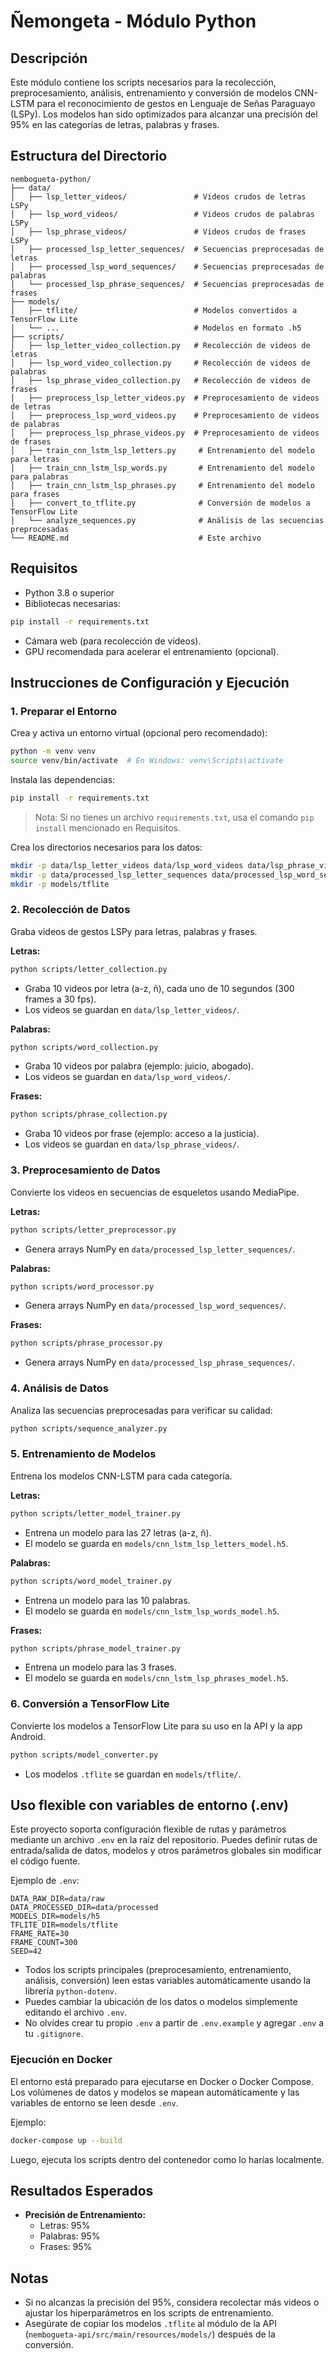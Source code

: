 # Ñemongeta - Módulo Python

## Descripción

Este módulo contiene los scripts necesarios para la recolección, preprocesamiento, análisis, entrenamiento y conversión de modelos CNN-LSTM para el reconocimiento de gestos en Lenguaje de Señas Paraguayo (LSPy). Los modelos han sido optimizados para alcanzar una precisión del 95% en las categorías de letras, palabras y frases.

## Estructura del Directorio

```
nembogueta-python/
├── data/
│   ├── lsp_letter_videos/               # Videos crudos de letras LSPy
│   ├── lsp_word_videos/                 # Videos crudos de palabras LSPy
│   ├── lsp_phrase_videos/               # Videos crudos de frases LSPy
│   ├── processed_lsp_letter_sequences/  # Secuencias preprocesadas de letras
│   ├── processed_lsp_word_sequences/    # Secuencias preprocesadas de palabras
│   └── processed_lsp_phrase_sequences/  # Secuencias preprocesadas de frases
├── models/
│   ├── tflite/                          # Modelos convertidos a TensorFlow Lite
│   └── ...                              # Modelos en formato .h5
├── scripts/
│   ├── lsp_letter_video_collection.py   # Recolección de videos de letras
│   ├── lsp_word_video_collection.py     # Recolección de videos de palabras
│   ├── lsp_phrase_video_collection.py   # Recolección de videos de frases
│   ├── preprocess_lsp_letter_videos.py  # Preprocesamiento de videos de letras
│   ├── preprocess_lsp_word_videos.py    # Preprocesamiento de videos de palabras
│   ├── preprocess_lsp_phrase_videos.py  # Preprocesamiento de videos de frases
│   ├── train_cnn_lstm_lsp_letters.py     # Entrenamiento del modelo para letras
│   ├── train_cnn_lstm_lsp_words.py       # Entrenamiento del modelo para palabras
│   ├── train_cnn_lstm_lsp_phrases.py     # Entrenamiento del modelo para frases
│   ├── convert_to_tflite.py              # Conversión de modelos a TensorFlow Lite
│   └── analyze_sequences.py              # Análisis de las secuencias preprocesadas
└── README.md                             # Este archivo
```

## Requisitos

- Python 3.8 o superior
- Bibliotecas necesarias:

```bash
pip install -r requirements.txt
```

- Cámara web (para recolección de videos).
- GPU recomendada para acelerar el entrenamiento (opcional).

## Instrucciones de Configuración y Ejecución

### 1. Preparar el Entorno

Crea y activa un entorno virtual (opcional pero recomendado):

```bash
python -m venv venv
source venv/bin/activate  # En Windows: venv\Scripts\activate
```

Instala las dependencias:

```bash
pip install -r requirements.txt
```

> Nota: Si no tienes un archivo `requirements.txt`, usa el comando `pip install` mencionado en Requisitos.

Crea los directorios necesarios para los datos:

```bash
mkdir -p data/lsp_letter_videos data/lsp_word_videos data/lsp_phrase_videos
mkdir -p data/processed_lsp_letter_sequences data/processed_lsp_word_sequences data/processed_lsp_phrase_sequences
mkdir -p models/tflite
```

### 2. Recolección de Datos

Graba videos de gestos LSPy para letras, palabras y frases.

**Letras:**

```bash
python scripts/letter_collection.py
```

- Graba 10 videos por letra (a-z, ñ), cada uno de 10 segundos (300 frames a 30 fps).
- Los videos se guardan en `data/lsp_letter_videos/`.

**Palabras:**

```bash
python scripts/word_collection.py
```

- Graba 10 videos por palabra (ejemplo: juicio, abogado).
- Los videos se guardan en `data/lsp_word_videos/`.

**Frases:**

```bash
python scripts/phrase_collection.py
```

- Graba 10 videos por frase (ejemplo: acceso a la justicia).
- Los videos se guardan en `data/lsp_phrase_videos/`.

### 3. Preprocesamiento de Datos

Convierte los videos en secuencias de esqueletos usando MediaPipe.

**Letras:**

```bash
python scripts/letter_preprocessor.py
```

- Genera arrays NumPy en `data/processed_lsp_letter_sequences/`.

**Palabras:**

```bash
python scripts/word_processor.py
```

- Genera arrays NumPy en `data/processed_lsp_word_sequences/`.

**Frases:**

```bash
python scripts/phrase_processor.py
```

- Genera arrays NumPy en `data/processed_lsp_phrase_sequences/`.

### 4. Análisis de Datos

Analiza las secuencias preprocesadas para verificar su calidad:

```bash
python scripts/sequence_analyzer.py
```

### 5. Entrenamiento de Modelos

Entrena los modelos CNN-LSTM para cada categoría.

**Letras:**

```bash
python scripts/letter_model_trainer.py
```

- Entrena un modelo para las 27 letras (a-z, ñ).
- El modelo se guarda en `models/cnn_lstm_lsp_letters_model.h5`.

**Palabras:**

```bash
python scripts/word_model_trainer.py
```

- Entrena un modelo para las 10 palabras.
- El modelo se guarda en `models/cnn_lstm_lsp_words_model.h5`.

**Frases:**

```bash
python scripts/phrase_model_trainer.py
```

- Entrena un modelo para las 3 frases.
- El modelo se guarda en `models/cnn_lstm_lsp_phrases_model.h5`.

### 6. Conversión a TensorFlow Lite

Convierte los modelos a TensorFlow Lite para su uso en la API y la app Android.

```bash
python scripts/model_converter.py
```

- Los modelos `.tflite` se guardan en `models/tflite/`.

## Uso flexible con variables de entorno (.env)

Este proyecto soporta configuración flexible de rutas y parámetros mediante un archivo `.env` en la raíz del repositorio. Puedes definir rutas de entrada/salida de datos, modelos y otros parámetros globales sin modificar el código fuente.

Ejemplo de `.env`:

```
DATA_RAW_DIR=data/raw
DATA_PROCESSED_DIR=data/processed
MODELS_DIR=models/h5
TFLITE_DIR=models/tflite
FRAME_RATE=30
FRAME_COUNT=300
SEED=42
```

- Todos los scripts principales (preprocesamiento, entrenamiento, análisis, conversión) leen estas variables automáticamente usando la librería `python-dotenv`.
- Puedes cambiar la ubicación de los datos o modelos simplemente editando el archivo `.env`.
- No olvides crear tu propio `.env` a partir de `.env.example` y agregar `.env` a tu `.gitignore`.

### Ejecución en Docker

El entorno está preparado para ejecutarse en Docker o Docker Compose. Los volúmenes de datos y modelos se mapean automáticamente y las variables de entorno se leen desde `.env`.

Ejemplo:

```bash
docker-compose up --build
```

Luego, ejecuta los scripts dentro del contenedor como lo harías localmente.

## Resultados Esperados

- **Precisión de Entrenamiento:**
  - Letras: 95%
  - Palabras: 95%
  - Frases: 95%

## Notas

- Si no alcanzas la precisión del 95%, considera recolectar más videos o ajustar los hiperparámetros en los scripts de entrenamiento.
- Asegúrate de copiar los modelos `.tflite` al módulo de la API (`nembogueta-api/src/main/resources/models/`) después de la conversión.
